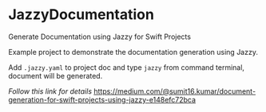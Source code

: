 # JazzyDocumentation
Generate Documentation using Jazzy for Swift Projects

Example project to demonstrate the documentation generation using Jazzy.

Add `.jazzy.yaml` to project doc and type `jazzy` from command terminal, document will be generated.

*Follow this link for details*
https://medium.com/@sumit16.kumar/document-generation-for-swift-projects-using-jazzy-e148efc72bca

